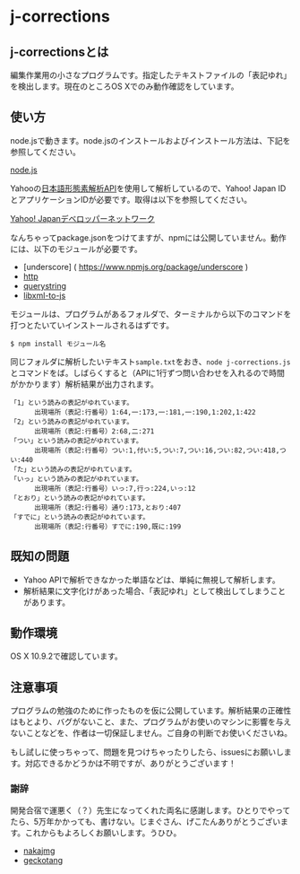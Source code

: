 j-corrections
=======================
## j-correctionsとは

編集作業用の小さなプログラムです。指定したテキストファイルの「表記ゆれ」を検出します。現在のところOS Xでのみ動作確認をしています。

## 使い方

node.jsで動きます。node.jsのインストールおよびインストール方法は、下記を参照してください。

[node.js](http://nodejs.jp/nodejs.org_ja/docs/v0.10/)

Yahooの[日本語形態素解析API]( http://jlp.yahooapis.jp/MAService/V1/parse )を使用して解析しているので、Yahoo! Japan IDとアプリケーションIDが必要です。取得は以下を参照してください。

[Yahoo! Japanデベロッパーネットワーク]( http://developer.yahoo.co.jp/start/ )

なんちゃってpackage.jsonをつけてますが、npmには公開していません。動作には、以下のモジュールが必要です。

- [underscore] ( https://www.npmjs.org/package/underscore )
- [http]( https://www.npmjs.org/package/http )
- [querystring]( https://www.npmjs.org/package/querystring )
- [libxml-to-js]( https://www.npmjs.org/package/libxml-to-js )

モジュールは、プログラムがあるフォルダで、ターミナルから以下のコマンドを打つとたいていインストールされるはずです。

```
$ npm install モジュール名
```

同じフォルダに解析したいテキスト`sample.txt`をおき、`node j-corrections.js`とコマンドをば。しばらくすると（APIに1行ずつ問い合わせを入れるので時間がかかります）解析結果が出力されます。

```
「1」という読みの表記がゆれています。
      出現場所（表記:行番号）1:64,一:173,一:181,一:190,1:202,1:422
「2」という読みの表記がゆれています。
      出現場所（表記:行番号）2:68,二:271
「つい」という読みの表記がゆれています。
      出現場所（表記:行番号）つい:1,付い:5,つい:7,つい:16,つい:82,つい:418,つい:440
「た」という読みの表記がゆれています。
「いっ」という読みの表記がゆれています。
      出現場所（表記:行番号）いっ:7,行っ:224,いっ:12
「とおり」という読みの表記がゆれています。
      出現場所（表記:行番号）通り:173,とおり:407
「すでに」という読みの表記がゆれています。
      出現場所（表記:行番号）すでに:190,既に:199
```

## 既知の問題

- Yahoo APIで解析できなかった単語などは、単純に無視して解析します。
- 解析結果に文字化けがあった場合、「表記ゆれ」として検出してしまうことがあります。

## 動作環境

OS X 10.9.2で確認しています。

## 注意事項

プログラムの勉強のために作ったものを仮に公開しています。解析結果の正確性はもとより、バグがないこと、また、プログラムがお使いのマシンに影響を与えないことなどを、作者は一切保証しません。ご自身の判断でお使いくださいね。

もし試しに使っちゃって、問題を見つけちゃったりしたら、issuesにお願いします。対応できるかどうかは不明ですが、ありがとうございます！

### 謝辞

開発合宿で運悪く（？）先生になってくれた両名に感謝します。ひとりでやってたら、5万年かかっても、書けない。じまぐさん、げこたんありがとうございます。これからもよろしくお願いします。うひひ。

- [nakajmg]( https://github.com/nakajmg )
- [geckotang]( https://github.com/geckotang )
